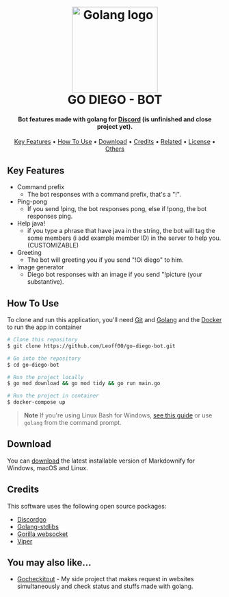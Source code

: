 
<h1 align="center">
  <br>
  <img src="./.github/img/golang_logo.png" alt="Golang logo" width="200">
  <br>
  GO DIEGO - BOT
  <br>
</h1>

<h4 align="center">Bot features made with golang for <a href="https://www.discord.com" target="_blank">Discord</a> (is unfinished and close project yet).</h4>

<p align="center">
  <a href="#key-features">Key Features</a> •
  <a href="#how-to-use">How To Use</a> •
  <a href="#download">Download</a> •
  <a href="#credits">Credits</a> •
  <a href="#related">Related</a> •
  <a href="#license">License</a> •
  <a href="#others">Others</a>
</p>

## Key Features

* Command prefix
  - The bot responses with a command prefix, that's a "!".
* Ping-pong
  - If you send !ping, the bot responses pong, else if !pong, the bot responses ping.
* Help java!
  - if you type a phrase that have java in the string, the bot will tag the some members (i add example member ID) in the server to help you. (CUSTOMIZABLE)
* Greeting
  - The bot will greeting you if you send "!Oi diego" to him.
* Image generator
  - Diego bot responses with an image if you send "!picture (your substantive).

## How To Use

To clone and run this application, you'll need [Git](https://git-scm.com) and [Golang](https://go.dev/learn/) and the [Docker](https://www.docker.com/) to run the app in container 
```bash
# Clone this repository
$ git clone https://github.com/Leoff00/go-diego-bot.git

# Go into the repository
$ cd go-diego-bot

# Run the project locally
$ go mod download && go mod tidy && go run main.go

# Run the project in container
$ docker-compose up 
```

> **Note**
> If you're using Linux Bash for Windows, [see this guide](https://www.howtogeek.com/261575/how-to-run-graphical-linux-desktop-applications-from-windows-10s-bash-shell/) or use `golang` from the command prompt.


## Download

You can [download](https://github.com/amitmerchant1990/electron-markdownify/releases/tag/v1.2.0) the latest installable version of Markdownify for Windows, macOS and Linux.

## Credits

This software uses the following open source packages:

- [Discordgo](https://github.com/bwmarrin/discordgo)
- [Golang-stdlibs](https://pkg.go.dev/std)
- [Gorilla websocket](https://github.com/gorilla/websocket)
- [Viper](github.com/spf13/viper)

## You may also like...

- [Gocheckitout](https://github.com/Leoff00/gocheckitout) - My side project that makes request in websites simultaneously and check status and stuffs made with golang.